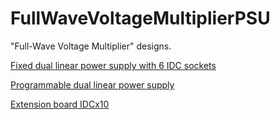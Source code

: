 # FullWaveVoltageMultiplierPSU
"Full-Wave Voltage Multiplier" designs. 

[Fixed dual linear power supply with 6 IDC sockets](Fixed6IDC.md)


[Programmable dual linear power supply](Var2IDC.md)


[Extension board IDCx10](Ext10IDC.md)

